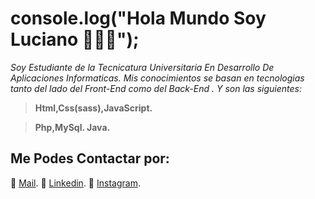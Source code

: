 # console.log("Hola Mundo Soy Luciano 👋👨‍💻");

*Soy Estudiante de la Tecnicatura Universitaria En Desarrollo De Aplicaciones Informaticas. Mis conocimientos se basan
en tecnologias tanto del lado del Front-End como del Back-End . Y son las siguientes:*

> **Html,Css(sass),JavaScript.**

> **Php,MySql. Java.**

## Me Podes Contactar por: 

📩 [Mail](mailto:Oroquietaluciano@gmail.com).
💼 [Linkedin](https://www.linkedin.com/in/luciano-oroquieta-merlino-3b6590260/).
📸 [Instagram](https://www.instagram.com/luuloo.97/).
		
